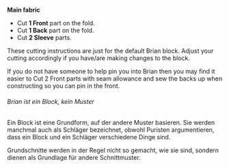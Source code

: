 **Main fabric**

 - Cut **1 Front** part on the fold.
 - Cut **1 Back** part on the fold.
 - Cut **2 Sleeve** parts.

These cutting instructions are just for the default Brian block. Adjust your cutting accordingly if you have/are making changes to the block.

<Tip>

If you do not have someone to help pin you into Brian then you may find it easier to Cut 2 Front parts with seam allowance and sew the backs up when constructing so you can pin in the front.

</Tip>

<Note>

###### Brian ist ein Block, kein Muster

Ein Block ist eine Grundform, auf der andere Muster basieren.
Sie werden manchmal auch als Schläger bezeichnet, obwohl Puristen argumentieren, dass ein Block und ein Schläger verschiedene Dinge sind.

Grundschnitte werden in der Regel nicht so gemacht, wie sie sind, sondern dienen als Grundlage für andere Schnittmuster.

</Note>
